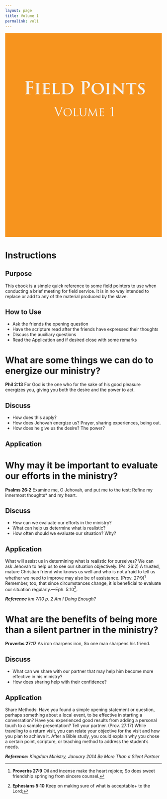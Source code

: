 ```yaml
---
layout: page
title: Volume 1
permalink: vol1
---
```


![](cover.png)

Instructions
==============

Purpose
--------
This ebook is a simple quick reference to some field pointers to use when conducting a brief meeting for field service. It is in no way intended to replace or add to any of the material produced by the slave. 

How to Use
-----------
- Ask the friends the opening question
- Have the scripture read after the friends have expressed their thoughts
- Discuss the auxiliary questions
- Read the Application and if desired close with some remarks

What are some things we can do to energize our ministry?
===========================================================

**Phil 2:13** For God is the one who for the sake of his good pleasure energizes you, giving you both the desire and the power to act.

Discuss
----------
- How does this apply?
- How does Jehovah energize us? Prayer, sharing experiences, being out. 
- How does he give us the desire? The power?

Application
---------------- 

Why may it be important to evaluate our efforts in the ministry?
=================================================================

**Psalms 26:2** Examine me, O Jehovah, and put me to the test;
Refine my innermost thoughts* and my heart.

Discuss
--------
- How can we evaluate our efforts in the ministry?
- What can help us determine what is realistic?
- How often should we evaluate our situation? Why?

Application
---------------
What will assist us in determining what is realistic for ourselves? We can ask Jehovah to help us to see our situation objectively. (Ps. 26:2) A trusted, mature Christian friend who knows us well and who is not afraid to tell us whether we need to improve may also be of assistance. (Prov. 27:9)[^prov-27-9] Remember, too, that since circumstances change, it is beneficial to evaluate our situation regularly.—Eph. 5:10[^eph-5-10].

_**Reference** km 7/10 p. 2 Am I Doing Enough?_
 
[^prov-27-9]: **Proverbs 27:9** Oil and incense make the heart rejoice; So does sweet friendship springing from sincere counsel.
[^eph-5-10]: **Ephesians 5:10** Keep on making sure of what is acceptable+ to the Lord;


What are the benefits of being more than a silent partner in the ministry?
===========================================================================

**Proverbs 27:17** As iron sharpens iron, So one man sharpens his friend.

Discuss
--------
- What can we share with our partner that may help him become more effective in his ministry?
- How does sharing help with their confidence?

Application
-------------
Share Methods: Have you found a simple opening statement or question, perhaps something about a local event, to be effective in starting a conversation? Have you experienced good results from adding a personal touch to a sample presentation? Tell your partner. (Prov. 27:17) While traveling to a return visit, you can relate your objective for the visit and how you plan to achieve it. After a Bible study, you could explain why you chose a certain point, scripture, or teaching method to address the student’s needs.

_**Reference:** Kingdom Ministry, January 2014 Be More Than a Silent Partner_ 
